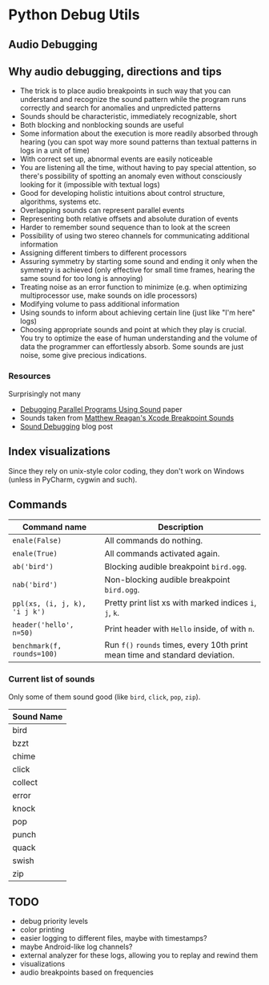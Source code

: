 # Python Debug Utils

## Audio Debugging

## Why audio debugging, directions and tips
* The trick is to place audio breakpoints in such way that you can understand
    and recognize the sound pattern while the program runs correctly and search
    for anomalies and unpredicted patterns
* Sounds should be characteristic, immediately recognizable, short
* Both blocking and nonblocking sounds are useful
* Some information about the execution is more readily absorbed through hearing (you
    can spot way more sound patterns than textual patterns in logs in a unit of time)
* With correct set up, abnormal events are easily noticeable
* You are listening all the time, without having to pay special attention, so there's
    possibility of spotting an anomaly even without consciously looking for it (impossible
    with textual logs)
* Good for developing holistic intuitions about control structure, algorithms, systems etc.
* Overlapping sounds can represent parallel events
* Representing both relative offsets and absolute duration of events
* Harder to remember sound sequence than to look at the screen
* Possibility of using two stereo channels for communicating additional information
* Assigning different timbers to different processors
* Assuring symmetry by starting some sound and ending it only when the symmetry is achieved
    (only effective for small time frames, hearing the same sound for too long is annoying)
* Treating noise as an error function to minimize (e.g. when optimizing multiprocessor
    use, make sounds on idle processors)
* Modifying volume to pass additional information
* Using sounds to inform about achieving certain line (just like "I'm here" logs)
* Choosing appropriate sounds and point at which they play is crucial. You try to optimize
    the ease of human understanding and the volume of data the programmer can
    effortlessly absorb. Some sounds are just noise, some give precious indications.

### Resources
Surprisingly not many
* [Debugging Parallel Programs Using Sound](https://dl.acm.org/citation.cfm?id=122765) paper
* Sounds taken from [Matthew Reagan's Xcode Breakpoint Sounds](https://github.com/matthewreagan/Xcode-Breakpoint-Sounds)
* [Sound Debugging](https://qnoid.com/2013/06/08/Sound-Debugging.html) blog post

## Index visualizations
Since they rely on unix-style color coding, they don't work on Windows (unless
 in PyCharm, cygwin and such).

## Commands
|Command name  | Description |
|---|---|
|`enale(False)`| All commands do nothing.|
|`enale(True)`| All commands activated again.|
|`ab('bird')`| Blocking audible breakpoint `bird.ogg`.|
|`nab('bird')`| Non-blocking audible breakpoint `bird.ogg`.|
|`ppl(xs, (i, j, k), 'i j k')`| Pretty print list xs with marked indices `i`, `j`, `k`.|
|`header('hello', n=50)`| Print header with `Hello` inside, of with `n`.|
|`benchmark(f, rounds=100)`| Run `f()` `rounds` times, every 10th print mean time and standard deviation.|

### Current list of sounds
Only some of them sound good (like `bird`, `click`, `pop`, `zip`).

|Sound Name|
|---|
|bird|
|bzzt|
|chime|
|click|
|collect|
|error|
|knock|
|pop|
|punch|
|quack|
|swish|
|zip|

## TODO
* debug priority levels
* color printing
* easier logging to different files, maybe with timestamps?
* maybe Android-like log channels?
* external analyzer for these logs, allowing you to replay and rewind them
* visualizations
* audio breakpoints based on frequencies
